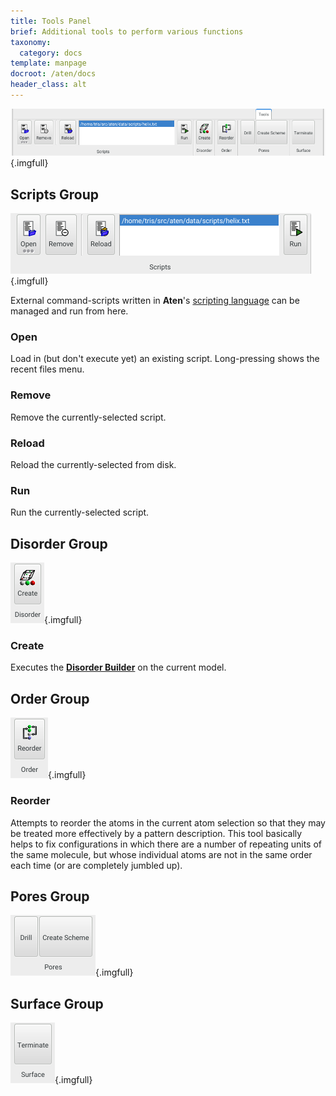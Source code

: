 ```yaml
---
title: Tools Panel
brief: Additional tools to perform various functions
taxonomy:
  category: docs
template: manpage
docroot: /aten/docs
header_class: alt
---
```


![Tools Panel](panel.png){.imgfull}

## Scripts Group <a id="scripts"></a>

![Scripts Group](scripts.png){.imgfull}

External command-scripts written in **Aten**'s [scripting language](/aten/docs/scripting) can be managed and run from here.

### Open

Load in (but don't execute yet) an existing script. Long-pressing shows the recent files menu.

### Remove

Remove the currently-selected script.

### Reload

Reload the currently-selected from disk.

### Run

Run the currently-selected script.

## Disorder Group <a id="disorder"></a>

![Disorder Group](disorder.png){.imgfull}

### Create

Executes the [**Disorder Builder**](/aten/doc/gui/disorder) on the current model.

## Order Group <a id="order"></a>

![Order Group](order.png){.imgfull}

### Reorder

Attempts to reorder the atoms in the current atom selection so that they may be treated more effectively by a pattern description.  This tool basically helps to fix configurations in which there are a number of repeating units of the same molecule, but whose individual atoms are not in the same order each time (or are completely jumbled up).

## Pores Group <a id="pores"></a>

![Pores Group](pores.png){.imgfull}



## Surface Group <a id="surface"></a>

![Surface Group](surface.png){.imgfull}

